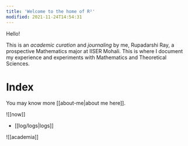 ```yaml
---
title: 'Welcome to the home of R²'
modified: 2021-11-24T14:54:31
---
```



Hello!

This is an _academic curation_ and _journaling_ by me, Rupadarshi Ray, a prospective Mathematics major at IISER Mohali. This is where I document my experience and experiments with Mathematics and Theoretical Sciences.

# Index

You may know more [[about-me|about me here]].


![[now]]


- [[log/logs|logs]]

![[academia]]
